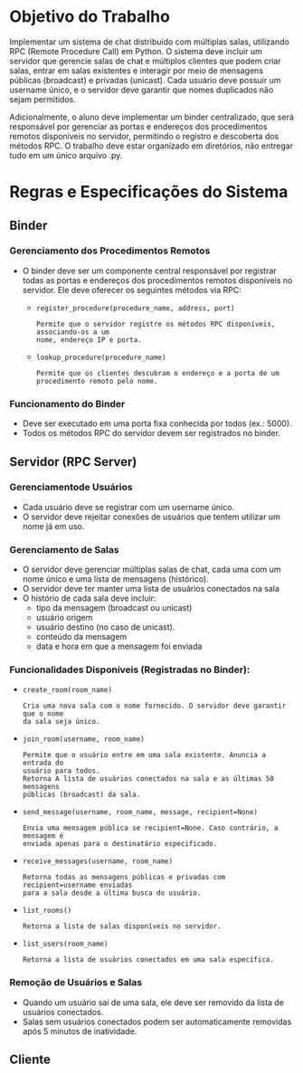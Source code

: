 # Objetivo do Trabalho

Implementar um sistema de chat distribuído com múltiplas salas, utilizando RPC
(Remote Procedure Call) em Python. O sistema deve incluir um servidor que gerencie
salas de chat e múltiplos clientes que podem criar salas, entrar em salas
existentes e interagir por meio de mensagens públicas (broadcast) e privadas (unicast).
Cada usuário deve possuir um username único, e o servidor deve garantir que nomes
duplicados não sejam permitidos.

Adicionalmente, o aluno deve implementar um binder centralizado, que será responsável
por gerenciar as portas e endereços dos procedimentos remotos disponíveis no
servidor, permitindo o registro e descoberta dos métodos RPC. O trabalho deve estar
organizado em diretórios, não entregar tudo em um único arquivo .py.


# Regras e Especificações do Sistema

## Binder

### Gerenciamento dos Procedimentos Remotos

* O binder deve ser um componente central responsável por registrar todas as
  portas e endereços dos procedimentos remotos disponíveis no servidor.
  Ele deve oferecer os seguintes métodos via RPC:

    * `register_procedure(procedure_name, address, port)`
      ```
      Permite que o servidor registre os métodos RPC disponíveis, associando-os a um
      nome, endereço IP e porta.
      ```
    * `lookup_procedure(procedure_name)`
      ```
      Permite que os clientes descubram o endereço e a porta de um procedimento remoto pelo nome.
      ```

### Funcionamento do Binder

* Deve ser executado em uma porta fixa conhecida por todos (ex.: 5000).
* Todos os métodos RPC do servidor devem ser registrados no binder.


## Servidor (RPC Server)

### Gerenciamentode Usuários

* Cada usuário deve se registrar com um username único.
* O servidor deve rejeitar conexões de usuários que tentem utilizar um nome já em uso.

### Gerenciamento de Salas

* O servidor deve gerenciar múltiplas salas de chat, cada uma com um nome único
  e uma lista de mensagens (histórico).
* O servidor deve ter manter uma lista de usuários conectados na sala
* O histório de cada sala deve incluir:
    * tipo da mensagem (broadcast ou unicast)
    * usuário origem 
    * usuário destino (no caso de unicast).
    * conteúdo da mensagem
    * data e hora em que a mensagem foi enviada

### Funcionalidades Disponíveis (Registradas no Binder):

* `create_room(room_name)`
  ```
  Cria uma nova sala com o nome fornecido. O servidor deve garantir que o nome
  da sala seja único.
  ```
* `join_room(username, room_name)`
  ```
  Permite que o usuário entre em uma sala existente. Anuncia a entrada do
  usuário para todos.
  Retorna A lista de usuários conectados na sala e as últimas 50 mensagens
  públicas (broadcast) da sala.
  ```
* `send_message(username, room_name, message, recipient=None)`
  ```
  Envia uma mensagem pública se recipient=None. Caso contrário, a mensagem é
  enviada apenas para o destinatário especificado.
  ```
* `receive_messages(username, room_name)`
  ```
  Retorna todas as mensagens públicas e privadas com recipient=username enviadas
  para a sala desde a última busca do usuário.
  ```
* `list_rooms()`
  ```
  Retorna a lista de salas disponíveis no servidor.
  ```
* `list_users(room_name)`
  ```
  Retorna a lista de usuários conectados em uma sala específica.
  ```

### Remoção de Usuários e Salas

* Quando um usuário sai de uma sala, ele deve ser removido da lista de usuários conectados.
* Salas sem usuários conectados podem ser automaticamente removidas após 5 minutos de inatividade.


## Cliente

###
